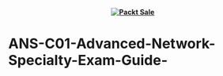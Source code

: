 
<b><p align='center'>[![Packt Sale](https://static.packt-cdn.com/assets/images/humble+bundle/1.png)](https://www.humblebundle.com/books/networking-mastery-packt-books?utm_medium=affiliate&utm_campaign=&utm_term=472505a3-5e1b-ea11-a812-00224801bc51&utm_content=)</p></b> 

# ANS-C01-Advanced-Network-Specialty-Exam-Guide-